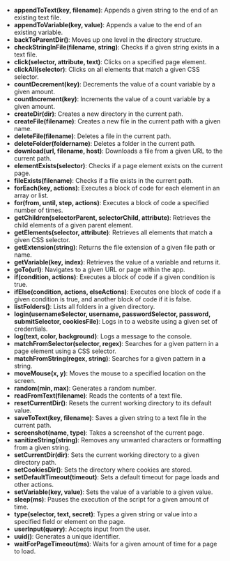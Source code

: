 - **appendToText(key, filename)**: Appends a given string to the end of an existing text file.
- **appendToVariable(key, value)**: Appends a value to the end of an existing variable.
- **backToParentDir()**: Moves up one level in the directory structure.
- **checkStringInFile(filename, string)**: Checks if a given string exists in a text file.
- **click(selector, attribute, text)**: Clicks on a specified page element.
- **clickAll(selector)**: Clicks on all elements that match a given CSS selector.
- **countDecrement(key)**: Decrements the value of a count variable by a given amount.
- **countIncrement(key)**: Increments the value of a count variable by a given amount.
- **createDir(dir)**: Creates a new directory in the current path.
- **createFile(filename)**: Creates a new file in the current path with a given name.
- **deleteFile(filename)**: Deletes a file in the current path.
- **deleteFolder(foldername)**: Deletes a folder in the current path.
- **download(url, filename, host)**: Downloads a file from a given URL to the current path.
- **elementExists(selector)**: Checks if a page element exists on the current page.
- **fileExists(filename)**: Checks if a file exists in the current path.
- **forEach(key, actions)**: Executes a block of code for each element in an array or list.
- **for(from, until, step, actions)**: Executes a block of code a specified number of times.
- **getChildren(selectorParent, selectorChild, attribute)**: Retrieves the child elements of a given parent element.
- **getElements(selector, attribute)**: Retrieves all elements that match a given CSS selector.
- **getExtension(string)**: Returns the file extension of a given file path or name.
- **getVariable(key, index)**: Retrieves the value of a variable and returns it.
- **goTo(url)**: Navigates to a given URL or page within the app.
- **if(condition, actions)**: Executes a block of code if a given condition is true.
- **ifElse(condition, actions, elseActions)**: Executes one block of code if a given condition is true, and another block of code if it is false.
- **listFolders()**: Lists all folders in a given directory.
- **login(usernameSelector, username, passwordSelector, password, submitSelector, cookiesFile)**: Logs in to a website using a given set of credentials.
- **log(text, color, background)**: Logs a message to the console.
- **matchFromSelector(selector, regex)**: Searches for a given pattern in a page element using a CSS selector.
- **matchFromString(regex, string)**: Searches for a given pattern in a string.
- **moveMouse(x, y)**: Moves the mouse to a specified location on the screen.
- **random(min, max)**: Generates a random number.
- **readFromText(filename)**: Reads the contents of a text file.
- **resetCurrentDir()**: Resets the current working directory to its default value.
- **saveToText(key, filename)**: Saves a given string to a text file in the current path.
- **screenshot(name, type)**: Takes a screenshot of the current page.
- **sanitizeString(string)**: Removes any unwanted characters or formatting from a given string.
- **setCurrentDir(dir)**: Sets the current working directory to a given directory path.
- **setCookiesDir()**: Sets the directory where cookies are stored.
- **setDefaultTimeout(timeout)**: Sets a default timeout for page loads and other actions.
- **setVariable(key, value)**: Sets the value of a variable to a given value.
- **sleep(ms)**: Pauses the execution of the script for a given amount of time.
- **type(selector, text, secret)**: Types a given string or value into a specified field or element on the page.
- **userInput(query)**: Accepts input from the user.
- **uuid()**: Generates a unique identifier.
- **waitForPageTimeout(ms)**: Waits for a given amount of time for a page to load.